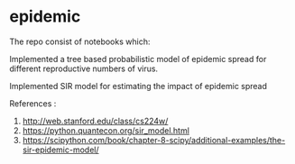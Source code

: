 # epidemic
The repo consist of notebooks which:  

Implemented a tree based probabilistic model of epidemic spread for different reproductive numbers of virus.  

Implemented SIR model for estimating the impact of epidemic spread


References :  
1. http://web.stanford.edu/class/cs224w/
2. https://python.quantecon.org/sir_model.html
3. https://scipython.com/book/chapter-8-scipy/additional-examples/the-sir-epidemic-model/
